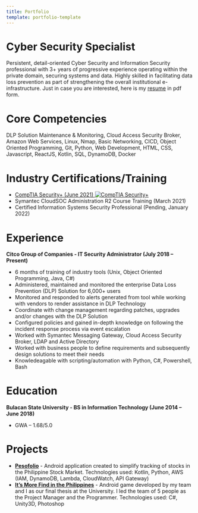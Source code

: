 ```yaml
---
title: Portfolio
template: portfolio-template
---
```

# Cyber Security Specialist

Persistent, detail-oriented Cyber Security and Information Security professional with 3+ years of progressive experience operating within the private domain, securing systems and data. Highly skilled in facilitating data loss prevention as part of strengthening the overall institutional e-infrastructure. Just in case you are interested, here is my [resume](https://www.linkedin.com/in/carlignn/detail/overlay-view/urn:li:fsd_profileTreasuryMedia:(ACoAACH2_NABXxfw_YioxBUsEH3CN54vi66gN1I,1635469755779)/) in pdf form.

# Core Competencies

DLP Solution Maintenance & Monitoring, Cloud Access Security Broker, Amazon Web Services, Linux, Nmap, Basic Networking, CICD, Object Oriented Programming, Git, Python, Web Development, HTML, CSS, Javascript, ReactJS, Kotlin, SQL, DynamoDB, Docker

# Industry Certifications/Training

* [CompTIA Security+ (June 2021)
  ![CompTIA Security+](/media/securityplus-logo-certified-ce.png)](https://www.credly.com/badges/d8c17809-0fb3-46b8-bc40-ade7b1df1bf0)
* Symantec CloudSOC Administration R2 Course Training (March 2021)
* Certified Information Systems Security Professional (Pending, January 2022)

# Experience

**Citco Group of Companies - IT Security Administrator (July 2018 – Present)**

* 6 months of training of industry tools (Unix, Object Oriented Programming, Java, C#)
* Administered, maintained and monitored the enterprise Data Loss Prevention (DLP) Solution for 6,000+ users
* Monitored and responded to alerts generated from tool while working with vendors to render assistance in DLP Technology
* Coordinate with change management regarding patches, upgrades and/or changes with the DLP Solution
* Configured policies and gained in-depth knowledge on following the incident response process via event escalation
* Worked with Symantec Messaging Gateway, Cloud Access Security Broker, LDAP and Active Directory
* Worked with business people to define requirements and subsequently design solutions to meet their needs
* Knowledeagable with scripting/automation with Python, C#, Powershell, Bash

# Education

**Bulacan State University - BS in Information Technology (June 2014 – June 2018)**

* GWA – 1.68/5.0

# Projects

* **[Pesofolio](/)** - Android application created to simplify tracking of stocks in the Philippine Stock Market.
  Technologies used: Kotlin, Python, AWS (IAM, DynamoDB, Lambda, CloudWatch, API Gateway)
* **[It’s More Find in the Philippines](/)** - Android game developed by my team and I as our final thesis
  at the University. I led the team of 5 people as the Project Manager and the Programmer.
  Technologies used: C#, Unity3D, Photoshop